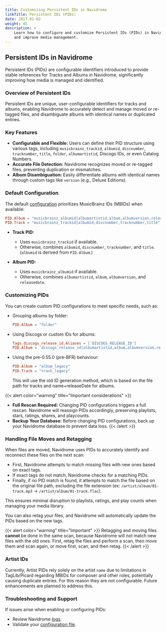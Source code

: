 ```yaml
---
title: Customizing Persistent IDs in Navidrome
linkTitle: Persistent IDs (PIDs)
date: 2017-01-02
weight: 45
description: >
    Learn how to configure and customize Persistent IDs (PIDs) in Navidrome to customize disambiguation
    and improve media management.
---
```


## Persistent IDs in Navidrome

Persistent IDs (PIDs) are configurable identifiers introduced to provide stable references for Tracks and Albums in Navidrome, significantly improving how media is managed and identified.

### Overview of Persistent IDs

Persistent IDs are unique, user-configurable identifiers for tracks and albums, enabling Navidrome to accurately detect and manage moved or re-tagged files, and disambiguate albums with identical names or duplicated entries.

### Key Features
- **Configurable and Flexible:** Users can define their PID structure using various tags, including 
  `musicbrainz_trackid`, `albumid`, `discnumber`, `tracknumber`, `title`, `folder`, `albumartistid`, Discogs IDs, or 
  even Catalog Numbers.
- **Accurate File Detection:** Navidrome recognizes moved or re-tagged files, preventing duplication or mismatches.
- **Album Disambiguation:** Easily differentiate albums with identical names through custom tags like `version` (e.g., Deluxe Editions).

### Default Configuration
The default [configuration][config] prioritizes MusicBrainz IDs (MBIDs) when available:

```toml
PID.Album = "musicbrainz_albumid|albumartistid,album,albumversion,releasedate"
PID.Track = "musicbrainz_trackid|albumid,discnumber,tracknumber,title"
```

- **Track PID:**
    - Uses `musicbrainz_trackid` if available.
    - Otherwise, combines `albumid`, `discnumber`, `tracknumber`, and `title`. (`albumid` is derived from `PID.Album`.)

- **Album PID:**
    - Uses `musicbrainz_albumid` if available.
    - Otherwise, combines `albumartistid`, `album`, `albumversion`, and `releasedate`.

### Customizing PIDs
You can create custom PID configurations to meet specific needs, such as:
- Grouping albums by folder:
  ```toml
  PID.Album = "folder"
  ```
- Using Discogs or custom IDs for albums:
  ```toml
  Tags.discogs_release_id.Aliases = ['DISCOGS_RELEASE_ID']
  PID.Album = 'discogs_release_id|albumartistid,album,albumversion,releasedate'
  ```
  
- Using the pre-0.55.0 (pre-BFR) behaviour:
  ```toml
  PID.Album = "album_legacy"
  PID.Track = "track_legacy"
  ```
  This will use the old ID generation method, which is based on the file path for tracks and name+releaseDate for albums.

{{< alert color="warning" title="Important considerations" >}}
- **Full Rescan Required:** Changing PID configurations triggers a full rescan. Navidrome will reassign PIDs accordingly, preserving playlists, stars, ratings, shares, and playcounts.
- **Backup Your Database:** Before changing PID configurations, back up your Navidrome database to prevent data loss.
{{< /alert >}}

### Handling File Moves and Retagging

When files are moved, Navidrome uses PIDs to accurately identify and reconnect these files on the next scan:

- First, Navidrome attempts to match missing files with new ones based on exact tags.
- If exact tags do not match, Navidrome checks for a matching PIDs.
- Finally, if no PID match is found, it attempts to match the file based on the original file path, excluding the 
  file extension (ex: `/artist/album/01-track.mp3` → `/artist/album/01-track.flac`).

This ensures minimal disruption to playlists, ratings, and play counts when managing your media library.

You can also retag your files, and Navidrome will automatically update the PIDs based on the new tags. 

{{< alert color="warning" title="Important" >}}
Retagging and moving files **cannot** be done in the same scan, because Navidrome will not match new files with the old 
ones. First, retag the files and perform a scan, then move them and scan again, or move first, scan, and then retag.
{{< /alert >}}


### Artist IDs
Currently, Artist PIDs rely solely on the artist `name` due to limitations in TagLib/Picard regarding MBIDs for 
composer and other roles, potentially causing duplicate entries. For this reason they are not configurable. 
Future enhancements are planned to address this.


### Troubleshooting and Support
If issues arise when enabling or configuring PIDs:
- Review Navidrome [logs][logs].
- Validate your [configuration file][config].


[logs]: /docs/faq/#-where-are-the-logs
[config]: /docs/usage/configuration-options